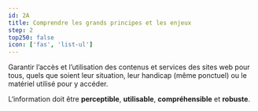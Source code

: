 ```yaml
---
id: 2A
title: Comprendre les grands principes et les enjeux
step: 2
top250: false
icon: ['fas', 'list-ul']
---
```


Garantir l’accès et l’utilisation des contenus et services des sites web pour tous, 
quels que soient leur situation, leur handicap (même ponctuel) ou le matériel utilisé pour y accéder.

L‘information doit être **perceptible**, **utilisable**, **compréhensible** et **robuste**. 


